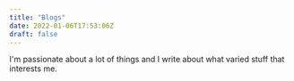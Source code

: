 ```yaml
---
title: "Blogs"
date: 2022-01-06T17:53:06Z
draft: false
---
```


I'm passionate about a lot of things  and I write about what varied stuff that interests me. 
